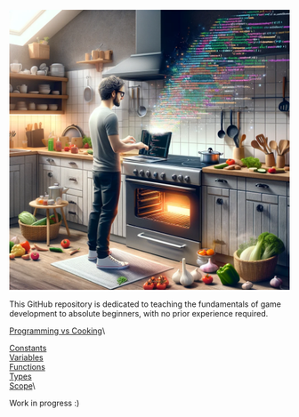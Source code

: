 ![programming vs cooking](img/programming_vs_cooking.webp)

This GitHub repository is dedicated to teaching the fundamentals of game development to absolute beginners, with no prior experience required.

[Programming vs Cooking](csharp/programming_vs_cooking.md)\

[Constants](csharp/constants.md)\
[Variables](csharp/variables.md)\
[Functions](csharp/functions.md)\
[Types](csharp/types.md)\
[Scope](csharp/scope.md)\

Work in progress :)